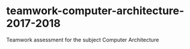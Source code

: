 # teamwork-computer-architecture-2017-2018
Teamwork assessment for the subject Computer Architecture 
